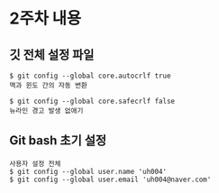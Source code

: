 # 2주차 내용
## 깃 전체 설정 파일
```
$ git config --global core.autocrlf true
맥과 윈도 간의 자동 변환

$ git config --global core.safecrlf false
뉴라인 경고 발생 없애기
```

## Git bash 초기 설정
```
사용자 설정 전체
$ git config --global user.name 'uh004'
$ git config --global user.email 'uh004@naver.com'
```
